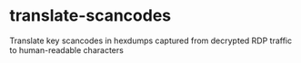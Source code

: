 # translate-scancodes
Translate key scancodes in hexdumps captured from decrypted RDP traffic to human-readable characters

